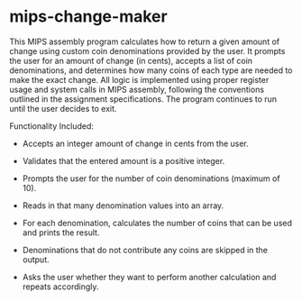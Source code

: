 # mips-change-maker
This MIPS assembly program calculates how to return a given amount of change using custom coin denominations provided by the user. It prompts the user for an amount of change (in cents), accepts a list of coin denominations, and determines how many coins of each type are needed to make the exact change. All logic is implemented using proper register usage and system calls in MIPS assembly, following the conventions outlined in the assignment specifications. The program continues to run until the user decides to exit.

Functionality Included: 

- Accepts an integer amount of change in cents from the user.

- Validates that the entered amount is a positive integer.

- Prompts the user for the number of coin denominations (maximum of 10).

- Reads in that many denomination values into an array.

- For each denomination, calculates the number of coins that can be used and prints the result.

- Denominations that do not contribute any coins are skipped in the output.

- Asks the user whether they want to perform another calculation and repeats accordingly.



